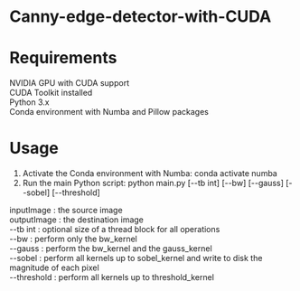 # Canny-edge-detector-with-CUDA

# Requirements
NVIDIA GPU with CUDA support  
CUDA Toolkit installed  
Python 3.x  
Conda environment with Numba and Pillow packages  

# Usage
1. Activate the Conda environment with Numba: conda activate numba  
2. Run the main Python script: python main.py [--tb int] [--bw] [--gauss] [--sobel] [--threshold]  <inputImage> <outputImage>  
  
inputImage :  the source image  
outputImage : the destination image    
--tb int : optional size of a thread block for all operations  
--bw : perform only the bw_kernel  
--gauss : perform the bw_kernel and the gauss_kernel   
--sobel : perform all kernels up to sobel_kernel  and write to disk the magnitude of each pixel  
--threshold : perform all kernels up to threshold_kernel  
